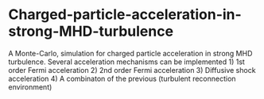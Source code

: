 # Charged-particle-acceleration-in-strong-MHD-turbulence
A Monte-Carlo, simulation for charged particle acceleration in strong MHD turbulence. Several acceleration mechanisms can be implemented 1) 1st order Fermi acceleration 2) 2nd order Fermi acceleration 3) Diffusive shock acceleration 4) A combinaton of the previous (turbulent reconnection environment)
